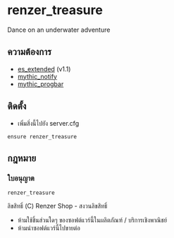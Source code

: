 # renzer_treasure
Dance on an underwater adventure

## ความต้องการ
* [es_extended](https://github.com/esx-framework/es_extended) (v1.1)
* [mythic_notify](https://github.com/JayMontana36/mythic_notify)
* [mythic_progbar](https://github.com/ONyambura/mythic_progbar)

## ติดตั้ง
- เพิ่มสิ่งนี้ไปยัง server.cfg
```
ensure renzer_treasure
```

## กฎหมาย
### ใบอนุญาต
`renzer_treasure`

ลิขสิทธิ์ (C) Renzer Shop - สงวนลิขสิทธิ์
- ห้ามใช้ชิ้นส่วนใดๆ ของซอฟต์แวร์นี้ในผลิตภัณฑ์ / บริการเชิงพาณิชย์
- ห้ามนำซอฟต์แวร์นี้ไปขายต่อ
